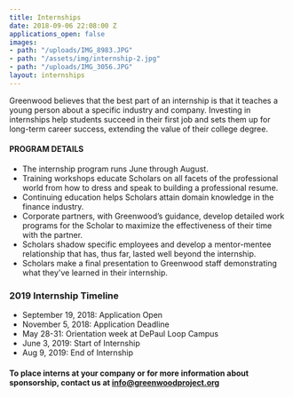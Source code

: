 ```yaml
---
title: Internships
date: 2018-09-06 22:08:00 Z
applications_open: false
images:
- path: "/uploads/IMG_8983.JPG"
- path: "/assets/img/internship-2.jpg"
- path: "/uploads/IMG_3056.JPG"
layout: internships
---
```


Greenwood believes that the best part of an internship is that it teaches a young person about a specific industry and company. Investing in internships help students succeed in their first job and sets them up for long-term career success, extending the value of their college degree.

#### PROGRAM DETAILS
 
*   The internship program runs June through August.
*   Training workshops educate Scholars on all facets of the professional world from how to dress and speak to building a professional resume.
*   Continuing education helps Scholars attain domain knowledge in the finance industry.
*   Corporate partners, with Greenwood’s guidance, develop detailed work programs for the Scholar to maximize the effectiveness of their time with the partner.
*   Scholars shadow specific employees and develop a mentor-mentee relationship that has, thus far, lasted well beyond the internship.
*   Scholars make a final presentation to Greenwood staff demonstrating what they've learned in their internship.

### 2019 Internship Timeline 
* September 19, 2018: Application Open 
* November 5, 2018: Application Deadline
* May 28-31: Orientation week at DePaul Loop Campus
* June 3, 2019: Start of Internship
* Aug 9, 2019: End of Internship

#### To place interns at your company or for more information about sponsorship, contact us at info@greenwoodproject.org

